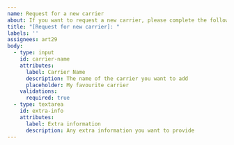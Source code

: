 ```yaml
---
name: Request for a new carrier
about: If you want to request a new carrier, please complete the following form.
title: "[Request for new carrier]: "
labels: ''
assignees: art29
body:
  - type: input
    id: carrier-name
    attributes:
      label: Carrier Name
      description: The name of the carrier you want to add
      placeholder: My favourite carrier
    validations:
      required: true
  - type: textarea
    id: extra-info
    attributes:
      label: Extra information
      description: Any extra information you want to provide
---
```



